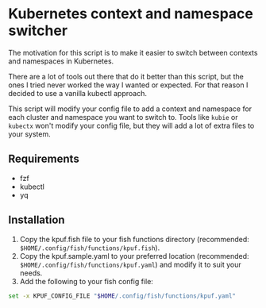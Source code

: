 # Kubernetes context and namespace switcher

The motivation for this script is to make it easier to switch between contexts and namespaces in Kubernetes.

There are a lot of tools out there that do it better than this script, but the ones I tried never worked the way I wanted or expected. For that reason I decided to use a vanilla kubectl approach.

This script will modify your config file to add a context and namespace for each cluster and namespace you want to switch to. Tools like `kubie` or `kubectx` won't modify your config file, but they will add a lot of extra files to your system.

## Requirements

- fzf
- kubectl
- yq
    
## Installation

1. Copy the kpuf.fish file to your fish functions directory (recommended: `$HOME/.config/fish/functions/kpuf.fish`).
2. Copy the kpuf.sample.yaml to your preferred location (recommended: `$HOME/.config/fish/functions/kpuf.yaml`) and modify it to suit your needs.
3. Add the following to your fish config file:
```sh
set -x KPUF_CONFIG_FILE "$HOME/.config/fish/functions/kpuf.yaml"
```
